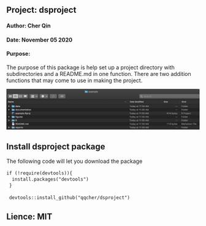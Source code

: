 ## Project: dsproject

#### Author: Cher Qin

#### Date: November 05 2020

#### Purpose: 
The purpose of this package is help set up a project directory with subdirectories and a README.md in one function. There are two addition functions that may come to use in making the project.

!["an example of a project created using dsproject"](example.png)

## Install dsproject package
The following code will let you download the package
```{r, eval= FALSE}
if (!require(devtools)){
  install.packages("devtools")
 }
 
 devtools::install_github("qqcher/dsproject")
 ```

## Lience: MIT

